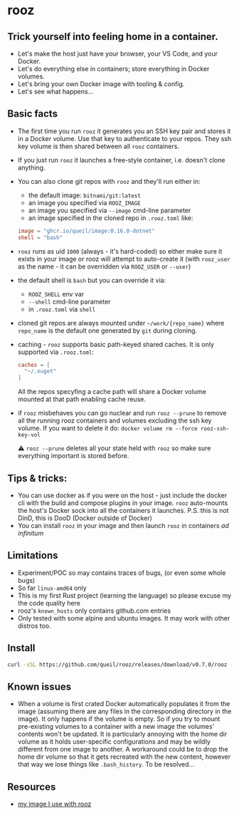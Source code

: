 # rooz

## Trick yourself into feeling home in a container.

* Let's make the host just have your browser, your VS Code, and your Docker.
* Let's do everything else in containers; store everything in Docker volumes.
* Let's bring your own Docker image with tooling & config.
* Let's see what happens...

## Basic facts

* The first time you run `rooz` it generates you an SSH key pair and stores it in a Docker volume.
  Use that key to authenticate to your repos. They ssh key volume is then shared between all `rooz` containers.

* If you just run `rooz` it launches a free-style container, i.e. doesn't clone anything.
* You can also clone git repos with `rooz` and they'll run either in:
    * the default image: `bitnami/git:latest`
    * an image you specified via `ROOZ_IMAGE`
    * an image you specified via `--image` cmd-line parameter
    * an image specified in the cloned repo in `.rooz.toml` like:

    ```toml
    image = "ghcr.io/queil/image:0.16.0-dotnet"
    shell = "bash"
    ```

* `rooz` runs as uid `1000` (always - it's hard-coded) so either make sure it exists in your image or rooz will attempt to auto-create it
(with `rooz_user` as the name - it can be overridden via `ROOZ_USER` or `--user`)
* the default shell is `bash` but you can override it via:
    * `ROOZ_SHELL` env var
    * `--shell` cmd-line parameter
    * in `.rooz.toml` via `shell`

* cloned git repos are always mounted under `~/work/{repo_name}` where `repo_name` is the default one generated by `git` during cloning.
* caching - `rooz` supports basic path-keyed shared caches. It is only supported via `.rooz.toml`:

    ```toml
    caches = [
      "~/.nuget"
    ]
    ```

    All the repos specyfing a cache path will share a Docker volume mounted at that path enabling cache reuse.

* if `rooz` misbehaves you can go nuclear and run `rooz --prune` to remove all the running rooz containers and volumes excluding
  the ssh key volume. If you want to delete it do: `docker volume rm --force rooz-ssh-key-vol`

  :warning: `rooz --prune` deletes all your state held with `rooz` so make sure everything important is stored before.

## Tips & tricks:

* You can use docker as if you were on the host - just include the docker cli with the build and compose plugins in your image.
`rooz` auto-mounts the host's Docker sock into all the containers it launches. P.S. this is not DinD, this is DooD (Docker outside of Docker)
* You can install `rooz` in your image and then launch `rooz` in containers *ad infinitum*

## Limitations

* Experiment/POC so may contains traces of bugs, (or even some whole bugs)
* So far `linux-amd64` only
* This is my first Rust project (learning the language) so please excuse my the code quality here
* rooz's `known_hosts` only contains github.com entries
* Only tested with some alpine and ubuntu images. It may work with other distros too.

## Install

```sh
curl -sSL https://github.com/queil/rooz/releases/download/v0.7.0/rooz -o ./rooz && chmod +x ./rooz && sudo mv ./rooz /usr/local/bin
```

## Known issues

* When a volume is first crated Docker automatically populates it from the image
  (assuming there are any files in the corresponding directory in the image). It only happens if
  the volume is empty. So if you try to mount pre-existing volumes to a container with a new image the volumes' contents won't be updated.
  It is particularly annoying with the home dir volume as it holds user-specific configurations and may be wildly different from
  one image to another. A workaround could be to drop the home dir volume so that it gets recreated with the new content, however
  that way we lose things like `.bash_history`. To be resolved...

## Resources

* [my image I use with rooz](https://github.com/queil/image/blob/main/src/Dockerfile)
